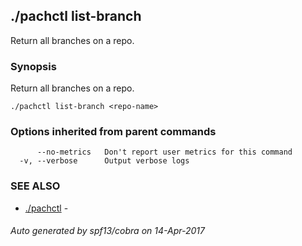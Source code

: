 ## ./pachctl list-branch

Return all branches on a repo.

### Synopsis


Return all branches on a repo.

```
./pachctl list-branch <repo-name>
```

### Options inherited from parent commands

```
      --no-metrics   Don't report user metrics for this command
  -v, --verbose      Output verbose logs
```

### SEE ALSO
* [./pachctl](./pachctl.md)	 - 

###### Auto generated by spf13/cobra on 14-Apr-2017
